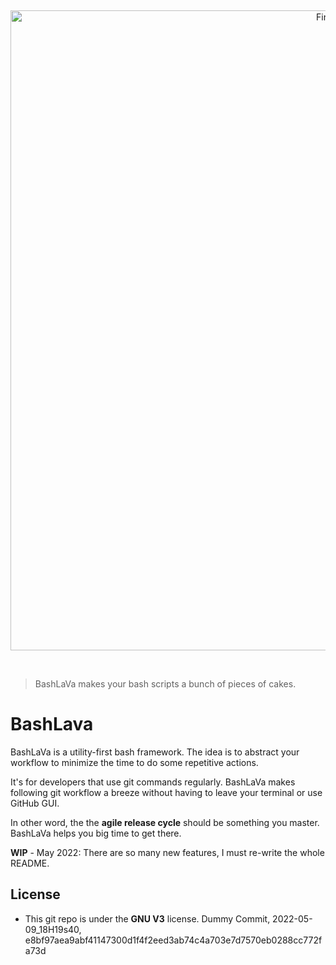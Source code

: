 &nbsp;

<p align="center">
  <a href="https://github.com/firepress-org/bashlava">
    <img src="https://user-images.githubusercontent.com/6694151/74113494-746ee100-4b72-11ea-9601-bd7b1d786b41.jpg" width="1024px" alt="FirePress" />
  </a>
</p>

&nbsp;

> BashLaVa makes your bash scripts a bunch of pieces of cakes.

# BashLava

BashLaVa is a utility-first bash framework. The idea is to abstract your workflow to minimize the time to do some repetitive actions.

It's for developers that use git commands regularly. BashLaVa makes following git workflow a breeze without having to leave your terminal or use GitHub GUI.

In other word, the the **agile release cycle** should be something you master. BashLaVa helps you big time to get there.

**WIP** - May 2022: There are so many new features, I must re-write the whole README.

## License

- This git repo is under the **GNU V3** license.
Dummy Commit, 2022-05-09_18H19s40, e8bf97aea9abf41147300d1f4f2eed3ab74c4a703e7d7570eb0288cc772fa73d
